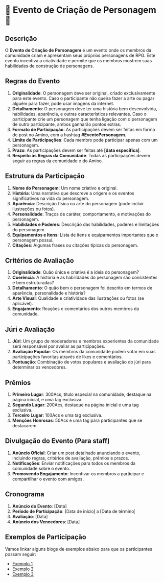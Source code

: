 
# 🌟 Evento de Criação de Personagem 🌟

## Descrição
O **Evento de Criação de Personagem** é um evento onde os membros da comunidade criam e apresentam seus próprios personagens de RPG. Este evento incentiva a criatividade e permite que os membros mostrem suas habilidades de construção de personagens.

## Regras do Evento
1. **Originalidade**: O personagem deve ser original, criado exclusivamente para este evento. Caso o participante não queira fazer a arte ou pagar alguém para fazer, pode usar imagens da internet.
2. **Detalhamento**: O personagem deve ter uma história bem desenvolvida, habilidades, aparência, e outras características relevantes. Caso o participante crie um personagem que tenha ligação com o personagem de outro participante, ambos ganharão pontos extras.
3. **Formato de Participação**: As participações devem ser feitas em forma de post no Amino, com a hashtag **#EventoPersonagem**.
4. **Limite de Participações**: Cada membro pode participar apenas com um personagem.
5. **Prazo**: As participações devem ser feitas até **[data específica]**.
6. **Respeito às Regras da Comunidade**: Todas as participações devem seguir as regras da comunidade e do Amino.

## Estrutura da Participação
1. **Nome do Personagem**: Um nome criativo e original.
2. **História**: Uma narrativa que descreve a origem e os eventos significativos na vida do personagem.
3. **Aparência**: Descrição física ou arte do personagem (pode incluir ilustrações ou fotos).
4. **Personalidade**: Traços de caráter, comportamento, e motivações do personagem.
5. **Habilidades e Poderes**: Descrição das habilidades, poderes e limitações do personagem.
6. **Equipamentos e Itens**: Lista de itens e equipamentos importantes que o personagem possui.
7. **Citações**: Algumas frases ou citações típicas do personagem.

## Critérios de Avaliação
1. **Originalidade**: Quão única e criativa é a ideia do personagem?
2. **Coerência**: A história e as habilidades do personagem são consistentes e bem estruturadas?
3. **Detalhamento**: O quão bem o personagem foi descrito em termos de aparência, personalidade e história?
4. **Arte Visual**: Qualidade e criatividade das ilustrações ou fotos (se aplicável).
5. **Engajamento**: Reações e comentários dos outros membros da comunidade.

## Júri e Avaliação
1. **Júri**: Um grupo de moderadores e membros experientes da comunidade será responsável por avaliar as participações.
2. **Avaliação Popular**: Os membros da comunidade podem votar em suas participações favoritas através de likes e comentários.
3. **Pontuação**: Combinação de votos populares e avaliação do júri para determinar os vencedores.

## Prêmios
1. **Primeiro Lugar**: 300Acs, título especial na comunidade, destaque na página inicial, e uma tag exclusiva.
2. **Segundo Lugar**: 200Acs, destaque na página inicial e uma tag exclusiva.
3. **Terceiro Lugar**: 100Acs e uma tag exclusiva.
4. **Menções Honrosas**: 50Acs e uma tag para participantes que se destacarem.

## Divulgação do Evento (Para staff)
1. **Anúncio Oficial**: Criar um post detalhado anunciando o evento, incluindo regras, critérios de avaliação, prêmios e prazos.
2. **Notificações**: Enviar notificações para todos os membros da comunidade sobre o evento.
3. **Promovendo Engajamento**: Incentivar os membros a participar e compartilhar o evento com amigos.

## Cronograma
1. **Anúncio do Evento**: [Data]
2. **Período de Participação**: [Data de início] a [Data de término]
3. **Avaliação**: [Data]
4. **Anúncio dos Vencedores**: [Data]

## Exemplos de Participação
Vamos linkar alguns blogs de exemplos abaixo para que os participantes possam seguir:

- [Exemplo 1](#)
- [Exemplo 2](#)
- [Exemplo 3](#)
